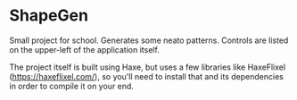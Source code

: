 # ShapeGen
Small project for school. Generates some neato patterns.
Controls are listed on the upper-left of the application itself.

The project itself is built using Haxe, but uses a few libraries like HaxeFlixel (https://haxeflixel.com/), so you'll need to install that and its dependencies in order to compile it on your end.
